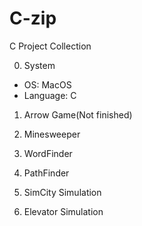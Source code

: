 # C-zip

C Project Collection

0. System
 - OS: MacOS
 - Language: C

1. Arrow Game(Not finished)

2. Minesweeper

3. WordFinder

4. PathFinder

5. SimCity Simulation

6. Elevator Simulation
